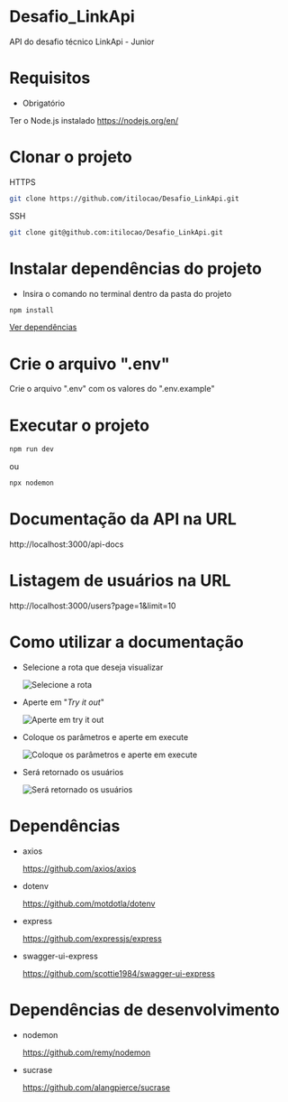 # Desafio_LinkApi

API do desafio técnico LinkApi - Junior

# Requisitos

- Obrigatório

Ter o Node.js instalado https://nodejs.org/en/

# Clonar o projeto

HTTPS

```bash
git clone https://github.com/itilocao/Desafio_LinkApi.git
```

SSH

```bash
git clone git@github.com:itilocao/Desafio_LinkApi.git
```

# Instalar dependências do projeto

- Insira o comando no terminal dentro da pasta do projeto

```bash
npm install
```

[Ver dependências](#dependências)

# Crie o arquivo ".env"

Crie o arquivo ".env" com os valores do ".env.example"

# Executar o projeto

```bash
npm run dev
```

ou

```bash
npx nodemon
```

# Documentação da API na URL

http://localhost:3000/api-docs

# Listagem de usuários na URL

http://localhost:3000/users?page=1&limit=10

# Como utilizar a documentação

- Selecione a rota que deseja visualizar

  <img src="https://user-images.githubusercontent.com/51239510/172022831-f7642cdd-e639-425d-a672-3050bb65d848.png" alt="Selecione a rota"/>

- Aperte em "_Try it out_"

  <img src="https://user-images.githubusercontent.com/51239510/172022839-672d6648-aa15-4b39-ad4c-a4d01b4fa205.png" alt="Aperte em try it out"/>

- Coloque os parâmetros e aperte em execute

  <img src="https://user-images.githubusercontent.com/51239510/172022848-1353c6f1-a8be-485e-b619-93cc3f3f324f.png" alt="Coloque os parâmetros e aperte em execute"/>

- Será retornado os usuários

  <img src="https://user-images.githubusercontent.com/51239510/172022855-f18ca7e6-02e4-421d-b942-78c1379fae57.png" alt="Será retornado os usuários"/>

# Dependências

- axios

  https://github.com/axios/axios

- dotenv

  https://github.com/motdotla/dotenv

- express

  https://github.com/expressjs/express

- swagger-ui-express

  https://github.com/scottie1984/swagger-ui-express

# Dependências de desenvolvimento

- nodemon

  https://github.com/remy/nodemon

- sucrase

  https://github.com/alangpierce/sucrase
